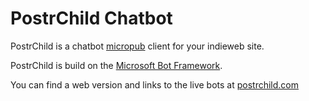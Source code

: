 # PostrChild Chatbot

PostrChild is a chatbot [micropub](http://micropub.net) client for your indieweb site.

PostrChild is build on the [Microsoft Bot Framework](https://dev.botframework.com/).

You can find a web version and links to the live bots at [postrchild.com](https://postrchild.com/)
